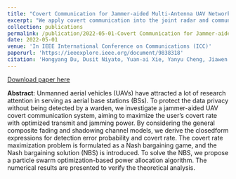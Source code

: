 ```yaml
---
title: "Covert Communication for Jammer-aided Multi-Antenna UAV Networks"
excerpt: "We apply covert communication into the joint radar and communication system and propose a joint radar and covert communication (JRCC) system to achieve high spectrum utilization and secure data transmission simultaneously. However, the performance of JRCC is restricted by severe signal propagation environment and hardware devices. Fortunately, reconfigurable intelligent surfaces (RISs) can change the signal propagation smartly to improve the networks performance with low cost. We first overview fundamental concepts of JRCC and RIS and then propose the RIS-aided JRCC system design."
collection: publications
permalink: /publication/2022-05-01-Covert Communication for Jammer-aided Multi-Antenna UAV Networks
date: 2022-05-01
venue: 'In IEEE International Conference on Communications (ICC)'
paperurl: 'https://ieeexplore.ieee.org/document/9838318'
citation: 'Hongyang Du, Dusit Niyato, Yuan-ai Xie, Yanyu Cheng, Jiawen Kang, and Dong In Kim. "Covert Communication for Jammer-aided Multi-Antenna UAV Networks." <i>In IEEE International Conference on Communications (ICC)</i>, pp. 91-96., 2022.'
---
```


[Download paper here](https://ieeexplore.ieee.org/document/9838318)

**Abstract**: Unmanned aerial vehicles (UAVs) have attracted a lot of research attention in serving as aerial base stations (BSs). To protect the data privacy without being detected by a warden, we investigate a jammer-aided UAV covert communication system, aiming to maximize the user’s covert rate with optimized transmit and jamming power. By considering the general composite fading and shadowing channel models, we derive the closedform expressions for detection error probability and covert rate. The covert rate maximization problem is formulated as a Nash bargaining game, and the Nash bargaining solution (NBS) is introduced. To solve the NBS, we propose a particle swarm optimization-based power allocation algorithm. The numerical results are presented to verify the theoretical analysis.